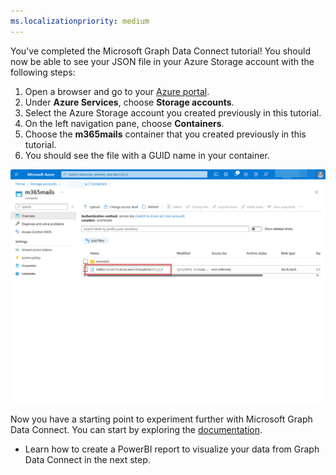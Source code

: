 ```yaml
---
ms.localizationpriority: medium
---
```


<!-- markdownlint-disable MD002 MD041 -->

You've completed the Microsoft Graph Data Connect tutorial! You should now be able to see your JSON file in your Azure Storage account with the following steps:

1. Open a browser and go to your [Azure portal](https://portal.azure.com/#home).
2. Under **Azure Services**, choose **Storage accounts**.
3. Select the Azure Storage account you created previously in this tutorial.
4. On the left navigation pane, choose **Containers**.
5. Choose the **m365mails** container that you created previously in this tutorial.
6. You should see the file with a GUID name in your container.

![A screenshot of the Azure portal user interface that shows the newly created file in the Azure Storage container.](../concepts/images/data-connect-storageaccountcompletion.png)

Now you have a starting point to experiment further with Microsoft Graph Data Connect. You can start by exploring the [documentation](/graph/data-connect-concept-overview).

- Learn how to create a PowerBI report to visualize your data from Graph Data Connect in the next step.